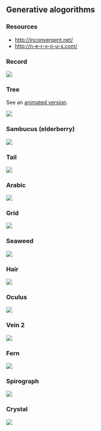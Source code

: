 ## Generative alogorithms

### Resources
- http://inconvergent.net/
- http://n-e-r-v-o-u-s.com/

### Record
![](img/record.png)

### Tree
See an [animated version](https://rawgit.com/deanturpin/Generative/master/tree.html).

![](img/tree.png)

### Sambucus (elderberry)
![](img/sambucus.png)

### Tail
![](img/tail.png)

### Arabic
![](img/arabic.png)

### Grid
![](img/grid.png)

### Seaweed
![](img/seaweed.png)

### Hair
![](img/hair.png)

### Oculus
![](img/oculus.png)

### Vein 2
![](img/vein2.png)

### Fern
![](img/fern.png)

### Spirograph
![](img/spirograph.png)

### Crystal
![](img/crystal.png)
